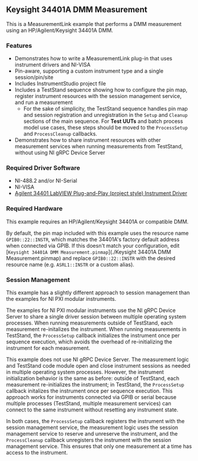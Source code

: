 ## Keysight 34401A DMM Measurement

This is a MeasurementLink example that performs a DMM measurement using an
HP/Agilent/Keysight 34401A DMM.

### Features

- Demonstrates how to write a MeasurementLink plug-in that uses instrument drivers and NI-VISA
- Pin-aware, supporting a custom instrument type and a single session/pin/site
- Includes InstrumentStudio project file
- Includes a TestStand sequence showing how to configure the pin map, register
  instrument resources with the session management service, and run a measurement
  - For the sake of simplicity, the TestStand sequence handles pin map and session
    registration and unregistration in the `Setup` and `Cleanup` sections of the main 
    sequence. For **Test UUTs** and batch process model use cases, these steps should
    be moved to the `ProcessSetup` and `ProcessCleanup` callbacks.
- Demonstrates how to share instrument resources with other measurement services
  when running measurements from TestStand, without using NI gRPC Device Server

### Required Driver Software

- NI-488.2 and/or NI-Serial
- NI-VISA
- [Agilent 34401 LabVIEW Plug-and-Play (project style) Instrument Driver](https://sine.ni.com/apps/utf8/niid_web_display.download_page?p_id_guid=014E7F05D12C6F8BE0440003BA7CCD71)

### Required Hardware

This example requires an HP/Agilent/Keysight 34401A or compatible DMM.

By default, the pin map included with this example uses the resource name
`GPIB0::22::INSTR`, which matches the 34401A's factory default address when
connected via GPIB. If this doesn't match your configuration, edit [`Keysight
34401A DMM Measurement.pinmap`](./Keysight 34401A DMM Measurement.pinmap) and
replace `GPIB0::22::INSTR` with the desired resource name (e.g. `ASRL1::INSTR`
or a custom alias).

### Session Management

This example has a slightly different approach to session management than the
examples for NI PXI modular instruments. 

The examples for NI PXI modular instruments use the NI gRPC Device Server to
share a single driver session between multiple operating system processes. When running
measurements outside of TestStand, each measurement re-initalizes the
instrument. When running measurements in TestStand, the `ProcessSetup` callback
initializes the instrument once per sequence execution, which avoids
the overhead of re-initializing the instrument for each measurement.

This example does not use NI gRPC Device Server. The measurement logic and
TestStand code module open and close instrument sessions as needed in multiple
operating system processes. However, the instrument initialization behavior is
the same as before: outside of TestStand, each measurement re-initializes the
instrument; in TestStand, the `ProcessSetup` callback initalizes the instrument
once per sequence execution. This approach works for instruments connected via
GPIB or serial because multiple processes (TestStand, multiple measurement
services) can connect to the same instrument without resetting any instrument
state.

In both cases, the `ProcessSetup` callback registers the instrument with the
session management service, the measurement logic uses the session management
service to reserve and unreserve the instrument, and the `ProcessCleanup`
callback unregisters the instrument with the session management service. This
ensures that only one measurement at a time has access to the instrument.